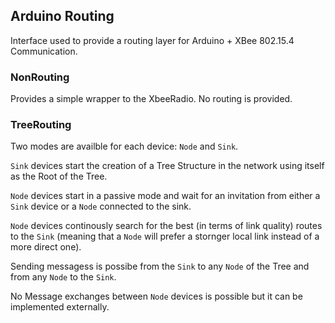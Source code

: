 ## Arduino Routing 

Interface used to provide a routing layer for Arduino + XBee 802.15.4 Communication.

### NonRouting

Provides a simple wrapper to the XbeeRadio. No routing is provided.

### TreeRouting

Two modes are availble for each device: `Node` and `Sink`.

`Sink` devices start the creation of a Tree Structure in the network using itself as the Root of the Tree.

`Node` devices start in a passive mode and wait for an invitation from either a `Sink` device or a `Node` connected to the sink.

`Node` devices continously search for the best (in terms of link quality) routes to the `Sink` (meaning that a `Node` will prefer a stornger local link instead of a more direct one).

Sending messagess is possibe from the `Sink` to any `Node` of the Tree and from any `Node` to the `Sink`.

No Message exchanges between `Node` devices is possible but it can be implemented externally. 
